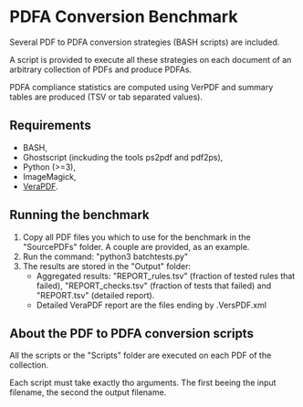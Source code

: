 # PDFA Conversion Benchmark

Several PDF to PDFA conversion strategies (BASH scripts) are included.

A script is provided to execute all these strategies on each document of an arbitrary collection of PDFs and produce PDFAs. 

PDFA compliance statistics are computed using VerPDF and summary tables are produced (TSV or tab separated values).

## Requirements
 
* BASH, 
* Ghostscript (inckuding the tools ps2pdf and pdf2ps), 
* Python (>=3), 
* ImageMagick,
* [VeraPDF](http://software.verapdf.org/).

## Running the benchmark

1. Copy all PDF files you which to use for the benchmark in the "SourcePDFs" folder. A couple are provided, as an example.
2. Run the command: "python3 batchtests.py"
3. The results are stored in the "Output" folder:
   * Aggregated results: "REPORT_rules.tsv" (fraction of tested rules that failed), "REPORT_checks.tsv" (fraction of tests that failed) and "REPORT.tsv" (detailed report).
   * Detailed VeraPDF report are the files ending by .VersPDF.xml


## About the PDF to PDFA conversion scripts

All the scripts or the "Scripts" folder are executed on each PDF of the collection.

Each script must take exactly tho arguments. The first beeing the input filename, the second the output filename.
